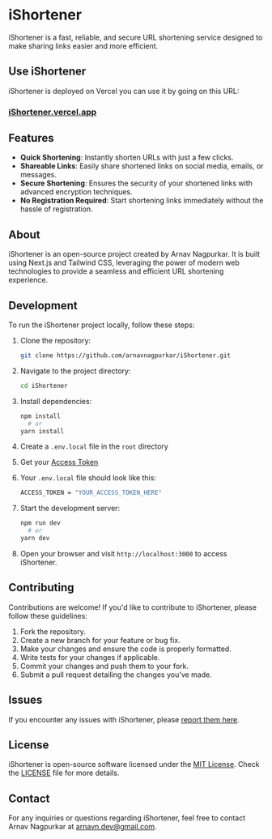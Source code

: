 # iShortener

iShortener is a fast, reliable, and secure URL shortening service designed to make sharing links easier and more efficient.

## Use iShortener
iShortener is deployed on Vercel you can use it by going on this URL: 
### [iShortener.vercel.app](https://ishortener.vercel.app)

## Features

*   **Quick Shortening**: Instantly shorten URLs with just a few clicks.
*   **Shareable Links**: Easily share shortened links on social media, emails, or messages.
*   **Secure Shortening**: Ensures the security of your shortened links with advanced encryption techniques.
*   **No Registration Required**: Start shortening links immediately without the hassle of registration.

## About

iShortener is an open-source project created by Arnav Nagpurkar. It is built using Next.js and Tailwind CSS, leveraging the power of modern web technologies to provide a seamless and efficient URL shortening experience.

## Development

To run the iShortener project locally, follow these steps:

1.  Clone the repository:
    ```bash
    git clone https://github.com/arnavnagpurkar/iShortener.git
    ```

2.  Navigate to the project directory:
    ```bash
    cd iShortener
    ```

3.  Install dependencies:
    ``` bash
    npm install
      # or
    yarn install
    ```

4. Create a `.env.local` file in the `root` directory

5. Get your [Access Token](https://app.bitly.com/settings/api/)

6. Your `.env.local` file should look like this:
    ```bash
    ACCESS_TOKEN = "YOUR_ACCESS_TOKEN_HERE"
    ```

7.  Start the development server:

    ``` bash
    npm run dev
      # or
    yarn dev
    ```

8.  Open your browser and visit `http://localhost:3000` to access iShortener.

## Contributing

Contributions are welcome! If you'd like to contribute to iShortener, please follow these guidelines:

1.  Fork the repository.
2.  Create a new branch for your feature or bug fix.
3.  Make your changes and ensure the code is properly formatted.
4.  Write tests for your changes if applicable.
5.  Commit your changes and push them to your fork.
6.  Submit a pull request detailing the changes you've made.

## Issues

If you encounter any issues with iShortener, please [report them here](https://github.com/arnavnagpurkar/iShortener/issues).

## License

iShortener is open-source software licensed under the [MIT License](https://opensource.org/licenses/MIT). Check the [LICENSE](LICENSE) file for more details.

## Contact

For any inquiries or questions regarding iShortener, feel free to contact Arnav Nagpurkar at [arnavn.dev@gmail.com](mailto:arnavn.dev@gmail.com).
